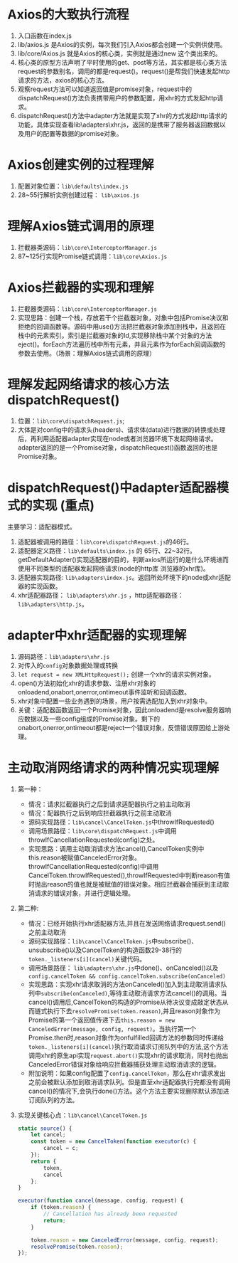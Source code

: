 # Axios的大致执行流程
1. 入口函数在index.js
2. lib/axios.js 是Axios的实例，每次我们引入Axios都会创建一个实例供使用。
3. lib/core/Axios.js 就是Axios的核心类，实例就是通过new 这个类出来的。
4. 核心类的原型方法声明了平时使用的get、post等方法，其实都是核心类方法request的参数别名，调用的都是request()。request()是帮我们快速发起http请求的方法，axios的核心方法。
5. 观察request方法可以知道返回值是promise对象，request中的dispatchRequest()方法负责携带用户的参数配置，用xhr的方式发起http请求。
6. dispatchRequest()方法中adapter方法就是实现了xhr的方式发起http请求的功能，具体实现查看lib\adapters\xhr.js，返回的是携带了服务器返回数据以及用户的配置等数据的promise对象。
# Axios创建实例的过程理解
1. 配置对象位置：`lib\defaults\index.js`
2. 28~55行解析实例创建过程： `lib\axios.js`
# 理解Axios链式调用的原理
1. 拦截器类源码：`lib\core\InterceptorManager.js`
2. 87~125行实现Promise链式调用：`lib\core\Axios.js`
# Axios拦截器的实现和理解
1. 拦截器类源码：`lib\core\InterceptorManager.js`
2. 实现思路：创建一个栈，存放若干个拦截器对象，对象中包括Promise决议和拒绝的回调函数等。源码中用use()方法把拦截器对象添加到栈中，且返回在栈中的元素索引。索引是拦截器对象的Id,实现移除栈中某个对象的方法eject()。forEach方法遍历栈中所有元素，并且元素作为forEach回调函数的参数去使用。（场景：理解Axios链式调用的原理）
# 理解发起网络请求的核心方法dispatchRequest()
1. 位置：`lib\core\dispatchRequest.js`;
2. 大体是对config中的请求头(headers)、请求体(data)进行数据的转换或处理后，再利用适配器adapter实现在node或者浏览器环境下发起网络请求。adapter返回的是一个Promise对象，dispatchRequest()函数返回的也是Promise对象。
# dispatchRequest()中adapter适配器模式的实现 (重点)
主要学习：适配器模式。
1. 适配器被调用的路径：`lib\core\dispatchRequest.js`的46行。
2. 适配器定义路径：`lib\defaults\index.js` 的 65行、22~32行。getDefaultAdapter()实现适配器的目的，判断axios所运行的是什么环境进而使用不同类型的适配器发起网络请求(node的http库 浏览器的xhr库)。
3. 适配器实现路径: `lib\adapters\index.js`。返回所处环境下的node或xhr适配器的实现函数。
4. xhr适配器路径： `lib\adapters\xhr.js` ，http适配器路径：`lib\adapters\http.js`。
# adapter中xhr适配器的实现理解
1. 源码路径：`lib\adapters\xhr.js`
2. 对传入的`config`对象数据处理或转换
3. `let request = new XMLHttpRequest();` 创建一个xhr的请求实例对象。
4. open()方法初始化xhr的请求参数、注册xhr对象的onloadend,onabort,onerror,ontimeout事件监听和回调函数。
5. xhr对象中配置一些业务遇到的场景，用户按需选配加入到xhr对象中。
6. 关键：适配器函数返回一个Promise对象，因此onloadend是resolve服务器响应数据以及一些config组成的Promise对象。剩下的
onabort,onerror,ontimeout都是reject一个错误对象，反馈错误原因给上游处理。
# 主动取消网络请求的两种情况实现理解
1. 第一种：
    + 情况：请求拦截器执行之后到请求适配器执行之前主动取消
    + 情况：配器执行之后到响应拦截器执行之前主动取消
    + 源码实现路径：`lib\cancel\CancelToken.js`中throwIfRequested()
    + 调用场景路径：`lib\core\dispatchRequest.js`中调用throwIfCancellationRequested(config)之处。
    + 实现思路：调用主动取消请求方法cancel(),CancelToken实例中this.reason被赋值CanceledError对象。throwIfCancellationRequested(config)中调用CancelToken.throwIfRequested(),throwIfRequested中判断reason有值时抛出reason的值也就是被赋值的错误对象。相应拦截器会捕获到主动取消请求的错误对象，并进行逻辑处理。
2. 第二种:
    + 情况：已经开始执行xhr适配器方法,并且在发送网络请求request.send()之前主动取消
    + 源码实现路径：`lib\cancel\CancelToken.js`中subscribe()、unsubscribe()以及CancelToken的构造函数29-38行的`token._listeners[i](cancel)`关键代码。
    + 调用场景路径： `lib\adapters\xhr.js`中done()、onCanceled()以及`config.cancelToken && config.cancelToken.subscribe(onCanceled)`
    + 实现思路：实现xhr请求取消的方法onCanceled()加入到主动取消请求队列中`subscribe(onCanceled)`,等待主动取消请求方法cancel()的调用。当cancel()调用后,CancelToken的构造的Promise从待决议变成敲定状态从而链式执行下去`resolvePromise(token.reason)`,并且reason对象作为Promise的第一个返回值传递下去`this.reason = new CanceledError(message, config, request)`。当执行第一个Promise.then时,reason对象作为onfulfilled回调方法的参数同时传递给`token._listeners[i](cancel)`执行取消请求订阅队列中的方法,这个方法调用xhr的原生api实现`request.abort()`实现xhr的请求取消，同时也抛出CanceledError错误对象给响应拦截器捕获处理主动取消请求的逻辑。
    + 附加说明：如果config配置了`config.cancelToken`，那么在xhr请求发出之前会被默认添加到取消请求队列。但是直至xhr适配器执行完都没有调用cancel()的情况下,会执行done()方法。这个方法主要实现删除默认添加进订阅队列的方法。
3. 实现关键核心点：`lib\cancel\CancelToken.js`
    ```javascript
    static source() {
        let cancel;
        const token = new CancelToken(function executor(c) {
            cancel = c;
        });
        return {
            token,
            cancel
        };
    }
    ```

    ```javascript 
    executor(function cancel(message, config, request) {
        if (token.reason) {
            // Cancellation has already been requested
            return;
        }

        token.reason = new CanceledError(message, config, request);
        resolvePromise(token.reason);
    });
    ```
    